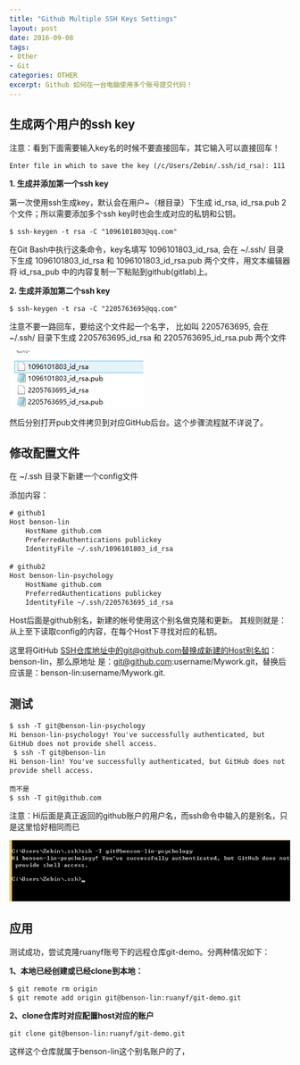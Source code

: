 ```yaml
---
title: "Github Multiple SSH Keys Settings"
layout: post
date: 2016-09-08
tags:
- Other
- Git
categories: OTHER
excerpt: Github 如何在一台电脑使用多个账号提交代码！
---
```


## 生成两个用户的ssh key

注意：看到下面需要输入key名的时候不要直接回车，其它输入可以直接回车！

```
Enter file in which to save the key (/c/Users/Zebin/.ssh/id_rsa): 111
```

**1. 生成并添加第一个ssh key**

第一次使用ssh生成key，默认会在用户~（根目录）下生成 id_rsa, id_rsa.pub 2个文件；所以需要添加多个ssh key时也会生成对应的私钥和公钥。

```linux
$ ssh-keygen -t rsa -C "1096101803@qq.com"
```

在Git Bash中执行这条命令，key名填写 1096101803_id_rsa, 会在 ~/.ssh/ 目录下生成 1096101803_id_rsa 和 1096101803_id_rsa.pub 两个文件，用文本编辑器将 id_rsa_pub 中的内容复制一下粘贴到github(gitlab)上。

**2. 生成并添加第二个ssh key**

```linux
$ ssh-keygen -t rsa -C "2205763695@qq.com"
```

注意不要一路回车，要给这个文件起一个名字， 比如叫 2205763695, 会在 ~/.ssh/ 目录下生成 2205763695_id_rsa 和 2205763695_id_rsa.pub 两个文件

![](/assets/images/2016-09-08-username-id-rsa.png)

然后分别打开pub文件拷贝到对应GitHub后台。这个步骤流程就不详说了。

## 修改配置文件

在 ~/.ssh 目录下新建一个config文件

添加内容：

```text
# github1
Host benson-lin
    HostName github.com
    PreferredAuthentications publickey
    IdentityFile ~/.ssh/1096101803_id_rsa

# github2
Host benson-lin-psychology
    HostName github.com
    PreferredAuthentications publickey
    IdentityFile ~/.ssh/2205763695_id_rsa
```

Host后面是github别名，新建的帐号使用这个别名做克隆和更新。
其规则就是：从上至下读取config的内容，在每个Host下寻找对应的私钥。

这里将GitHub SSH仓库地址中的git@github.com替换成新建的Host别名如：benson-lin，那么原地址 是：git@github.com:username/Mywork.git，替换后应该是：benson-lin:username/Mywork.git.




## 测试


```linux
$ ssh -T git@benson-lin-psychology
Hi benson-lin-psychology! You've successfully authenticated, but GitHub does not provide shell access.
 $ ssh -T git@benson-lin
Hi benson-lin! You've successfully authenticated, but GitHub does not provide shell access.

而不是
$ ssh -T git@github.com
```

注意：Hi后面是真正返回的github账户的用户名，而ssh命令中输入的是别名，只是这里恰好相同而已

![](/assets/images/2016-09-08-result.png)


## 应用 

测试成功，尝试克隆ruanyf账号下的远程仓库git-demo。分两种情况如下：

**1、本地已经创建或已经clone到本地：**

```linux
$ git remote rm origin
$ git remote add origin git@benson-lin:ruanyf/git-demo.git
```

**2、clone仓库时对应配置host对应的账户**

```
git clone git@benson-lin:ruanyf/git-demo.git
```

这样这个仓库就属于benson-lin这个别名账户的了，